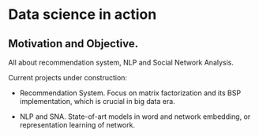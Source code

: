 # Data science in action


## Motivation and Objective.

All about recommendation system, NLP and Social Network Analysis. 

Current projects under construction:

 * Recommendation System. Focus on matrix factorization and its BSP implementation, which is crucial in big data era.

 * NLP and SNA. State-of-art models in word and network embedding, or representation learning of network.


